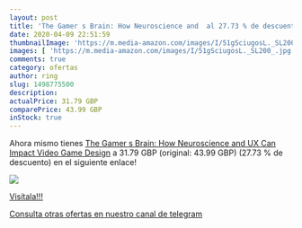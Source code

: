 ```yaml
---
layout: post
title: 'The Gamer s Brain: How Neuroscience and  al 27.73 % de descuento'
date: 2020-04-09 22:51:59
thumbnailImage: 'https://m.media-amazon.com/images/I/51gSciugosL._SL200_.jpg'
images: [ 'https://m.media-amazon.com/images/I/51gSciugosL._SL200_.jpg' ]
comments: true
category: ofertas
author: ring
slug: 1498775500
description:
actualPrice: 31.79 GBP
comparePrice: 43.99 GBP
inStock: true
---
```


Ahora mismo tienes [The Gamer s Brain: How Neuroscience and UX Can Impact Video Game Design](https://www.amazon.com/dp/1498775500/?tag=redken08-20) a 31.79 GBP (original: 43.99 GBP) (27.73 %  de descuento) en el siguiente enlace!

[![](https://m.media-amazon.com/images/I/51gSciugosL._SL200_.jpg)](https://www.amazon.com/dp/1498775500/?tag=redken08-20)

[Visítala!!!](https://www.amazon.com/dp/1498775500/?tag=redken08-20)

[Consulta otras ofertas en nuestro canal de telegram](https://t.me/s/ofertas25)
